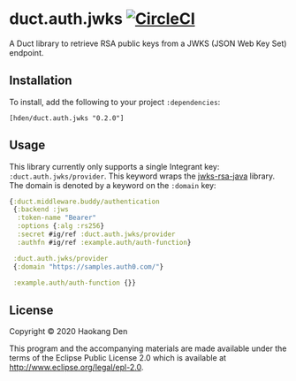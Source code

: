 # duct.auth.jwks [![CircleCI](https://circleci.com/gh/hden/duct.auth.jwks.svg?style=svg)](https://circleci.com/gh/hden/duct.auth.jwks)

A Duct library to retrieve RSA public keys from a JWKS (JSON Web Key Set) endpoint.

## Installation

To install, add the following to your project `:dependencies`:

```
[hden/duct.auth.jwks "0.2.0"]
```

## Usage

This library currently only supports a single Integrant key: `:duct.auth.jwks/provider`. This keyword wraps the [jwks-rsa-java](https://github.com/auth0/jwks-rsa-java) library. The domain  is denoted by a keyword on the `:domain` key:

```clojure
{:duct.middleware.buddy/authentication
 {:backend :jws
  :token-name "Bearer"
  :options {:alg :rs256}
  :secret #ig/ref :duct.auth.jwks/provider
  :authfn #ig/ref :example.auth/auth-function}

 :duct.auth.jwks/provider
 {:domain "https://samples.auth0.com/"}

 :example.auth/auth-function {}}
```

## License

Copyright © 2020 Haokang Den

This program and the accompanying materials are made available under the
terms of the Eclipse Public License 2.0 which is available at
http://www.eclipse.org/legal/epl-2.0.
